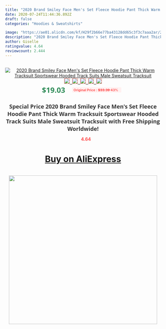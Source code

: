 ```yaml
---
title: "2020 Brand Smiley Face Men's Set Fleece Hoodie Pant Thick Warm Tracksuit Sportswear Hooded Track Suits Male Sweatsuit Tracksuit"
date: 2020-07-24T11:44:36.892Z
draft: false
categories: "Hoodies & Sweatshirts"

image: "https://ae01.alicdn.com/kf/H29f2b66e77ba43128dd65c3f3c7aaa2ar/2020-Brand-Smiley-Face-Men-s-Set-Fleece-Hoodie-Pant-Thick-Warm-Tracksuit-Sportswear-Hooded-Track.jpg"
description: "2020 Brand Smiley Face Men's Set Fleece Hoodie Pant Thick Warm Tracksuit Sportswear Hooded Track Suits Male Sweatsuit Tracksuit"
author: Giselle
ratingvalue: 4.64
reviewcount: 2.444
---
```

<br>
<div style="text-align: center;">
<a href="https://s.click.aliexpress.com/e/_992ht3" target="_blank" rel="nofollow noopener noreferrer"><img alt="2020 Brand Smiley Face Men's Set Fleece Hoodie Pant Thick Warm Tracksuit Sportswear Hooded Track Suits Male Sweatsuit Tracksuit" class="magnifier-image" src="https://ae01.alicdn.com/kf/H29f2b66e77ba43128dd65c3f3c7aaa2ar/2020-Brand-Smiley-Face-Men-s-Set-Fleece-Hoodie-Pant-Thick-Warm-Tracksuit-Sportswear-Hooded-Track.jpg_640x640.jpg">
<br>
<img style="border:1px solid salmon" src="https://ae01.alicdn.com/kf/H29f2b66e77ba43128dd65c3f3c7aaa2ar/2020-Brand-Smiley-Face-Men-s-Set-Fleece-Hoodie-Pant-Thick-Warm-Tracksuit-Sportswear-Hooded-Track.jpg_120x120.jpg">&nbsp;&nbsp;<img style="border:1px solid salmon" src="https://ae01.alicdn.com/kf/H9683dff1b87a44c592bf8191be27f12b9/2020-Brand-Smiley-Face-Men-s-Set-Fleece-Hoodie-Pant-Thick-Warm-Tracksuit-Sportswear-Hooded-Track.jpg_120x120.jpg">&nbsp;&nbsp;<img style="border:1px solid salmon" src="https://ae01.alicdn.com/kf/H7f7522c4694045609346e2f783f1725c7/2020-Brand-Smiley-Face-Men-s-Set-Fleece-Hoodie-Pant-Thick-Warm-Tracksuit-Sportswear-Hooded-Track.jpg_120x120.jpg">&nbsp;&nbsp;<img style="border:1px solid salmon" src="https://ae01.alicdn.com/kf/Hd1f4183f67fb4bddb00a05f3df6d5fab1/2020-Brand-Smiley-Face-Men-s-Set-Fleece-Hoodie-Pant-Thick-Warm-Tracksuit-Sportswear-Hooded-Track.jpg_120x120.jpg">&nbsp;&nbsp;<img style="border:1px solid salmon" src="https://ae01.alicdn.com/kf/Hc2ed9c655a714c03b16cd0a11c8f859cY/2020-Brand-Smiley-Face-Men-s-Set-Fleece-Hoodie-Pant-Thick-Warm-Tracksuit-Sportswear-Hooded-Track.jpg_120x120.jpg"></a></div><br0>
<div style="text-align: center;"><span style="background-color: white; border: 0px; box-sizing: border-box; color: seagreen; display: inline-block; font-family: &quot;open sans&quot; , &quot;arial&quot; , &quot;helvetica&quot; , sans-serif , &quot;heiti&quot;; font-size: 24px; font-stretch: inherit; font-weight: 700; line-height: inherit; margin: 0px 10px 0px 0px; padding: 0px; vertical-align: middle;">$19.03 </span>
<span style="background: rgb(255 , 241 , 241); border-radius: 3px; border: 0px; box-sizing: border-box; color: #ff4747; display: inline-block; font-family: inherit; font-size: 12px; font-stretch: inherit; font-style: inherit; font-variant: inherit; font-weight: 600; line-height: inherit; margin: 0px; padding: 2px 5px; transform: scale(0.9); vertical-align: middle;">Original Price : <b style="text-decoration: line-through;">$33.39 </b> 43%&nbsp;&nbsp;</span></div>
<h1 style="color: #333333; display: inline-block; font-family: &quot;open sans&quot; , &quot;arial&quot; , &quot;helvetica&quot; , sans-serif , &quot;heiti&quot;; font-size: 18px; font-stretch: inherit; font-weight: 700; text-align: center;">Special Price 2020 Brand Smiley Face Men's Set Fleece Hoodie Pant Thick Warm Tracksuit Sportswear Hooded Track Suits Male Sweatsuit Tracksuit with Free Shipping Worldwide!</h1>
<div style="color: #ff4747; text-align: center;">
<img src="https://4.bp.blogspot.com/-M0ZcTcb-5uY/XleCXlxnR4I/AAAAAAAAAEc/OrjgMkXV1oMQFaCRZj5HQwOCBcu3w1FegCPcBGAYYCw/s1600/star.png" style="height: 15px;">&nbsp;<b>4.64</b></div>
<div class="button_cont" align="center"><a class="buynow_a" href="https://s.click.aliexpress.com/e/_992ht3" target="_blank" rel="nofollow noopener noreferrer"><H1>Buy on AliExpress</H1></a></div><br>
<div class="separator" style="clear: both; text-align: center;">
<img src="https://lh3.googleusercontent.com/-pTy5HemUv9M/XlePHvY0dAI/AAAAAAAAAE4/0nX5iRUoIWY8eMW9Dpxeirr157OZliDIgCLcBGAsYHQ/s1600/badge.gif" width="480">
</div>
